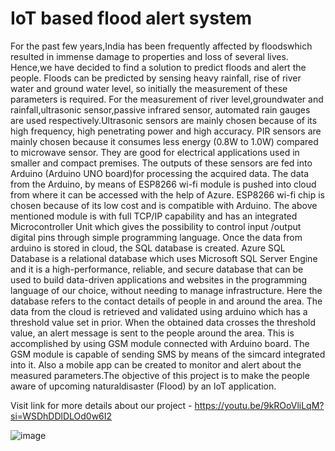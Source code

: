 # IoT based flood alert system


For the past few years,India has been frequently affected by floodswhich resulted in immense damage to properties and loss of several lives. Hence,we have decided to find a solution to predict floods and alert the people. Floods can be predicted by sensing heavy rainfall, rise of river water and ground water level, so initially the measurement of these parameters is required. For the measurement of river level,groundwater and rainfall,ultrasonic sensor,passive infrared sensor, automated rain gauges are used respectively.Ultrasonic sensors are mainly chosen because of its high frequency, high penetrating power and high accuracy. PIR sensors are mainly chosen because it consumes less energy (0.8W to 1.0W) compared to microwave sensor. They are good for electrical applications used in smaller and compact premises. The outputs of these sensors are fed into Arduino (Arduino UNO board)for processing the acquired data. The data from the Arduino, by means of ESP8266 wi-fi  module is pushed into cloud from where it can be accessed with the help of  Azure. ESP8266 wi-fi chip is chosen because of its low cost and is compatible with Arduino. The above mentioned module is with full TCP/IP capability and has an integrated Microcontroller Unit which gives the possibility to control input /output digital pins through simple programming language. Once the data from arduino is stored in cloud, the SQL database is created. Azure SQL Database is a relational database which uses Microsoft SQL Server Engine and it is a high-performance, reliable, and secure database that can be used to build data-driven applications and websites in the programming language of our choice, without needing to manage infrastructure. Here the database refers to the contact details of people in and around the area. The data from the cloud is retrieved and validated using arduino which has a threshold value set in prior. When the obtained data crosses the threshold value, an alert message is sent to the people around the area. This is accomplished by using GSM module connected with Arduino board. The GSM module is capable of sending SMS by means of the simcard integrated into it. Also a mobile app can be created to monitor and alert about the measured parameters.The objective of this project is to make the people aware of upcoming naturaldisaster (Flood) by an IoT application.


Visit link for more details about our project - https://youtu.be/9kROoVliLqM?si=WSDhDDlDLOd0w6I2

![image](https://github.com/user-attachments/assets/2b462193-571f-49aa-8a98-5ee1ff40f0d3)

